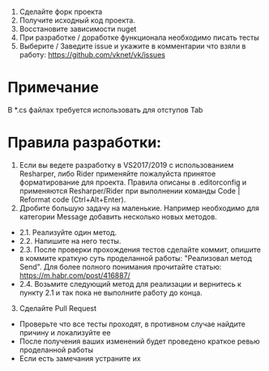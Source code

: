 1. Сделайте форк проекта
1. Получите исходный код проекта.
1. Восстановите зависимости nuget
1. При разработке / доработке функционала необходимо писать тесты
1. Выберите / Заведите issue и укажите в комментарии что взяли в работу: https://github.com/vknet/vk/issues

# Примечание
В *.cs файлах требуется использовать для отступов Tab

# Правила разработки:
1. Если вы ведете разработку в VS2017/2019 c использованием Resharper, либо Rider применяйте пожалуйста принятое форматирование для проекта. Правила описаны в .editorconfig и применяются Resharper/Rider при выполнении команды Code | Reformat code (Ctrl+Alt+Enter). 
2. Дробите большую задачу на маленькие. Например необходимо для категории Message добавить несколько новых методов.
* 2.1. Реализуйте один метод.
* 2.2. Напишите на него тесты.
* 2.3. После проверки прохождения тестов сделайте коммит, опишите в коммите краткую суть проделанной работы: "Реализовал метод Send". Для более полного понимания прочитайте статью: https://m.habr.com/post/416887/
* 2.4. Возьмите следующий метод для реализации и вернитесь к пункту 2.1 и так пока не выполните работу до конца.
3. Сделайте Pull Request
* Проверьте что все тесты проходят, в противном случае найдите причину и локализуйте ее
* После получения ваших изменений будет проведено краткое ревью проделанной работы
* Если есть замечания устраните их
